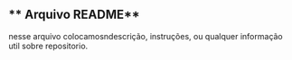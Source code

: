 ## ** Arquivo README**
nesse arquivo colocamosndescrição, instruções, ou qualquer informação util sobre repositorio.
